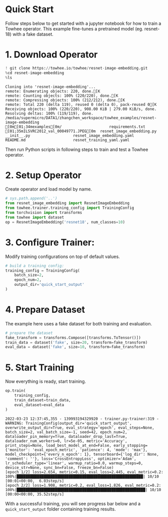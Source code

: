 # Quick Start

Follow steps below to get started with a jupyter notebook for how to train a Towhee operator. This example fine-tunes a pretrained model (eg. resnet-18) with a fake dataset.

# 1. Download Operator


```python
! git clone https://towhee.io/towhee/resnet-image-embedding.git
%cd resnet-image-embedding
%ls
```

    Cloning into 'resnet-image-embedding'...
    remote: Enumerating objects: 220, done.[K
    remote: Counting objects: 100% (220/220), done.[K
    remote: Compressing objects: 100% (212/212), done.[K
    remote: Total 220 (delta 119), reused 0 (delta 0), pack-reused 0[K
    Receiving objects: 100% (220/220), 908.00 KiB | 279.00 KiB/s, done.
    Resolving deltas: 100% (119/119), done.
    /media/supermicro/DATA1/zhangchen_workspace/towhee_examples/resnet-image-embedding
    [0m[01;34mexamples[0m/                     requirements.txt
    [01;35mILSVRC2012_val_00049771.JPEG[0m  resnet_image_embedding.py
    __init__.py                   resnet_image_embedding.yaml
    README.md                     resnet_training_yaml.yaml


Then run Python scripts in following steps to train and test a Towhee operator.

# 2. Setup Operator

Create operator and load model by name.


```python
# sys.path.append('..')
from resnet_image_embedding import ResnetImageEmbedding
from towhee.trainer.training_config import TrainingConfig
from torchvision import transforms
from towhee import dataset
op = ResnetImageEmbedding('resnet18', num_classes=10)
```

# 3. Configure Trainer:

Modify training configurations on top of default values.


```python
# build a training config:
training_config = TrainingConfig(
    batch_size=2,
    epoch_num=2,
    output_dir='quick_start_output'
)
```

# 4. Prepare Dataset

The example here uses a fake dataset for both training and evaluation.


```python
# prepare the dataset
fake_transform = transforms.Compose([transforms.ToTensor()])
train_data = dataset('fake', size=20, transform=fake_transform)
eval_data = dataset('fake', size=10, transform=fake_transform)
```

# 5. Start Training


Now everything is ready, start training.




```python
op.train(
    training_config,
    train_dataset=train_data,
    eval_dataset=eval_data
)
```

    2022-03-23 12:37:45,355 - 139993194329920 - trainer.py-trainer:319 - WARNING: TrainingConfig(output_dir='quick_start_output', overwrite_output_dir=True, eval_strategy='epoch', eval_steps=None, batch_size=2, val_batch_size=-1, seed=42, epoch_num=2, dataloader_pin_memory=True, dataloader_drop_last=True, dataloader_num_workers=0, lr=5e-05, metric='Accuracy', print_steps=None, load_best_model_at_end=False, early_stopping={'monitor': 'eval_epoch_metric', 'patience': 4, 'mode': 'max'}, model_checkpoint={'every_n_epoch': 1}, tensorboard={'log_dir': None, 'comment': ''}, loss='CrossEntropyLoss', optimizer='Adam', lr_scheduler_type='linear', warmup_ratio=0.0, warmup_steps=0, device_str=None, sync_bn=False, freeze_bn=False)
    [epoch 1/2] loss=2.654, metric=0.15, eval_loss=2.445, eval_metric=0.2: 100%|████████████████████████████████████████████████████████| 10/10 [00:01<00:00,  6.03step/s]
    [epoch 2/2] loss=1.908, metric=0.2, eval_loss=1.826, eval_metric=0.2: 100%|█████████████████████████████████████████████████████████| 10/10 [00:00<00:00, 35.52step/s]

With a successful training, you will see progress bar below and a `quick_start_output` folder containing training results.

